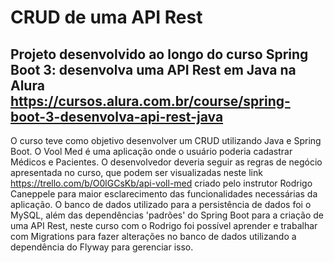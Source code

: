 # CRUD de uma API Rest
## Projeto desenvolvido ao longo do curso Spring Boot 3: desenvolva uma API Rest em Java na Alura  https://cursos.alura.com.br/course/spring-boot-3-desenvolva-api-rest-java

O curso teve como objetivo desenvolver um CRUD utilizando Java e Spring Boot. O Vool Med é uma aplicação onde o usuário poderia cadastrar Médicos e Pacientes. O desenvolvedor deveria seguir as regras de negócio apresentada no curso, que podem ser visualizadas 
neste link https://trello.com/b/O0lGCsKb/api-voll-med criado pelo instrutor Rodrigo Caneppele para maior esclarecimento das funcionalidades necessárias da aplicação. 
O banco de dados utilizado para a persistência de dados foi o MySQL, além das dependências 'padrões' do Spring Boot para a criação de uma API Rest, neste curso com o Rodrigo foi possível aprender e trabalhar com Migrations para fazer alterações no banco de dados
utilizando a dependência do Flyway para gerenciar isso.
